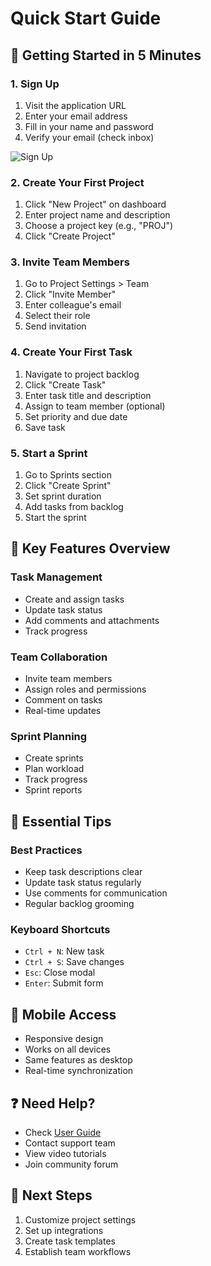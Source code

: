 # Quick Start Guide

## 🚀 Getting Started in 5 Minutes

### 1. Sign Up
1. Visit the application URL
2. Enter your email address
3. Fill in your name and password
4. Verify your email (check inbox)

![Sign Up](./images/sign-up.png)    

### 2. Create Your First Project
1. Click "New Project" on dashboard
2. Enter project name and description
3. Choose a project key (e.g., "PROJ")
4. Click "Create Project"

### 3. Invite Team Members
1. Go to Project Settings > Team
2. Click "Invite Member"
3. Enter colleague's email
4. Select their role
5. Send invitation

### 4. Create Your First Task
1. Navigate to project backlog
2. Click "Create Task"
3. Enter task title and description
4. Assign to team member (optional)
5. Set priority and due date
6. Save task

### 5. Start a Sprint
1. Go to Sprints section
2. Click "Create Sprint"
3. Set sprint duration
4. Add tasks from backlog
5. Start the sprint

## 🎯 Key Features Overview

### Task Management
- Create and assign tasks
- Update task status
- Add comments and attachments
- Track progress

### Team Collaboration
- Invite team members
- Assign roles and permissions
- Comment on tasks
- Real-time updates

### Sprint Planning
- Create sprints
- Plan workload
- Track progress
- Sprint reports

## 🔑 Essential Tips

### Best Practices
- Keep task descriptions clear
- Update task status regularly
- Use comments for communication
- Regular backlog grooming

### Keyboard Shortcuts
- `Ctrl + N`: New task
- `Ctrl + S`: Save changes
- `Esc`: Close modal
- `Enter`: Submit form

## 📱 Mobile Access
- Responsive design
- Works on all devices
- Same features as desktop
- Real-time synchronization

## ❓ Need Help?
- Check [User Guide](user-guide.md)
- Contact support team
- View video tutorials
- Join community forum

## 🔄 Next Steps
1. Customize project settings
2. Set up integrations
3. Create task templates
4. Establish team workflows 